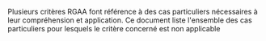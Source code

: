 Plusieurs critères RGAA font référence à des cas particuliers nécessaires à leur compréhension et application. Ce document liste l'ensemble des cas particuliers pour lesquels le critère concerné est non applicable
